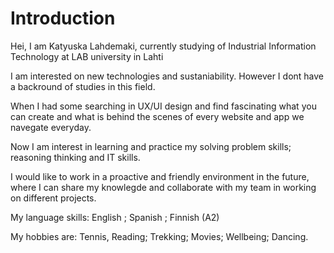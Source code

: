 # Introduction

Hei, I am Katyuska Lahdemaki, currently studying of Industrial Information Technology at LAB university in Lahti 

I am interested on new technologies and sustaniability. However I dont have a backround of studies in this field.

When I had some searching in UX/UI design and find fascinating what you can create and what is behind the scenes of every website and app we navegate everyday. 

Now I am interest in learning and practice my solving problem skills; reasoning thinking and IT skills.

I would like to work in a proactive and friendly environment in the future, where I can share my knowlegde and collaborate with my team in working on different projects.

My language skills: English ; Spanish ; Finnish (A2)

My hobbies are: Tennis, Reading; Trekking; Movies; Wellbeing; Dancing.
